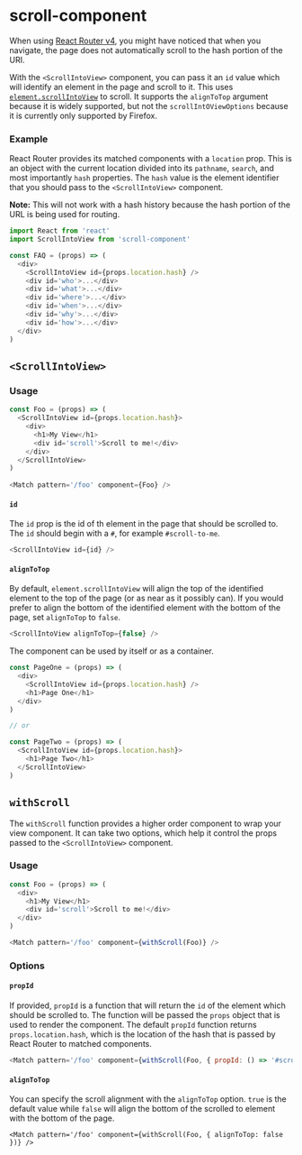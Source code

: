 # scroll-component

When using [React Router v4](https://github.com/ReactTraining/react-router/tree/v4), you might have noticed that when you navigate, the page does not automatically scroll to the hash portion of the URI.

With the `<ScrollIntoView>` component, you can pass it an `id` value which will identify an element in the page and scroll to it. This uses [`element.scrollIntoView`](https://developer.mozilla.org/en-US/docs/Web/API/Element/scrollIntoView) to scroll. It supports the `alignToTop` argument because it is widely supported, but not the `scrollIntOViewOptions` because it is currently only supported by Firefox.

### Example

React Router provides its matched components with a `location` prop. This is an object with the current location divided into its `pathname`, `search`, and most importantly `hash` properties. The `hash` value is the element identifier that you should pass to the `<ScrollIntoView>` component.

**Note:** This will not work with a hash history because the hash portion of the URL is being used for routing.

```js
import React from 'react'
import ScrollIntoView from 'scroll-component'

const FAQ = (props) => (
  <div>
    <ScrollIntoView id={props.location.hash} />
    <div id='who'>...</div>
    <div id='what'>...</div>
    <div id='where'>...</div>
    <div id='when'>...</div>
    <div id='why'>...</div>
    <div id='how'>...</div>
  </div>
)
```

## `<ScrollIntoView>`

### Usage

```js
const Foo = (props) => (
  <ScrollIntoView id={props.location.hash}>
    <div>
      <h1>My View</h1>
      <div id='scroll'>Scroll to me!</div>
    </div>
  </ScrollIntoView>
)
 
<Match pattern='/foo' component={Foo} />
```

#### `id`

The `id` prop is the id of th element in the page that should be scrolled to. The `id` should begin with a `#`, for example `#scroll-to-me`.

```js
<ScrollIntoView id={id} />
```

#### `alignToTop`

By default, `element.scrollIntoView` will align the top of the identified element to the top of the page (or as near as it possibly can). If you would prefer to align the bottom of the identified element with the bottom of the page, set `alignToTop` to `false`.

```js
<ScrollIntoView alignToTop={false} />
```

The component can be used by itself or as a container.

```js
const PageOne = (props) => (
  <div>
    <ScrollIntoView id={props.location.hash} />
    <h1>Page One</h1>
  </div>
)

// or

const PageTwo = (props) => (
  <ScrollIntoView id={props.location.hash}>
    <h1>Page Two</h1>
  </ScrollIntoView>
)
```

## `withScroll`

The `withScroll` function provides a higher order component to wrap your view component. It can take two options, which help it control the props passed to the `<ScrollIntoView>` component.

### Usage

```js
const Foo = (props) => (
  <div>
    <h1>My View</h1>
    <div id='scroll'>Scroll to me!</div>
  </div>
)

<Match pattern='/foo' component={withScroll(Foo)} />
```

### Options

#### `propId`

If provided, `propId` is a function that will return the `id` of the element which should be scrolled to. The function will be passed the `props` object that is used to render the component. The default `propId` function returns `props.location.hash`, which is the location of the hash that is passed by React Router to matched components.

```js
<Match pattern='/foo' component={withScroll(Foo, { propId: () => '#scroll' })} />
```

#### `alignToTop`

You can specify the scroll alignment with the `alignToTop` option. `true` is the default value while `false` will align the bottom of the scrolled to element with the bottom of the page.

```
<Match pattern='/foo' component={withScroll(Foo, { alignToTop: false })} />
```
